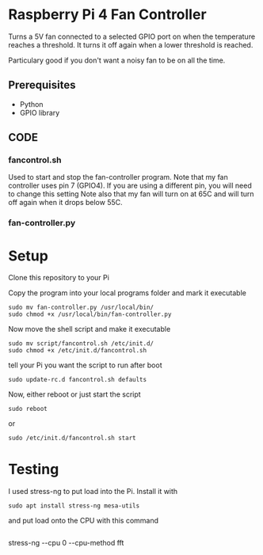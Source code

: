 # Raspberry Pi 4 Fan Controller

Turns a 5V fan connected to a selected GPIO port on when the temperature reaches a threshold. It turns it off again when a lower threshold is reached.

Particulary good if you don't want a noisy fan to be on all the time.
## Prerequisites
- Python
- GPIO library

## CODE
### fancontrol.sh
Used to start and stop the fan-controller program.
Note that my fan controller uses pin 7 (GPIO4). If you are using a different pin, you will need to change this setting
Note also that my fan will turn on at 65C and will turn off again when it drops below 55C.

### fan-controller.py


# Setup
Clone this repository to your Pi

Copy the program into your local programs folder and mark it executable

```
sudo mv fan-controller.py /usr/local/bin/
sudo chmod +x /usr/local/bin/fan-controller.py
```

Now move the shell script and make it executable
```
sudo mv script/fancontrol.sh /etc/init.d/
sudo chmod +x /etc/init.d/fancontrol.sh
```
tell your Pi you want the script to run after boot
```
sudo update-rc.d fancontrol.sh defaults
```
Now, either reboot or just start the script
```
sudo reboot
```
or
```
sudo /etc/init.d/fancontrol.sh start
```

# Testing

I used stress-ng to put load into the Pi. Install it with
```
sudo apt install stress-ng mesa-utils
```
and put load onto the CPU with this command
```
```
stress-ng --cpu 0 --cpu-method fft
```
